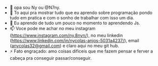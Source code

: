 - 👋 opa sou Ny ou @N7ny.
- 👀 To aqui pra mostrar tudo que eu aprendo sobre programação pondo tudo em pratica e com o sonho de trabalhar com isso um dia.
- 🌱 Eu aprendo de tudo um pouco no momento to aprendendo Js.
- 📫 Voce pode me achar no meu instagram (https://www.instagram.com/ny.8nyn/), no meu linkedin (https://www.linkedin.com/in/nycolas-anjos-5031a4237/), email (anycolas32@gmail.com) e claro aqui no meu git hub.
- ⚡ Fato engraçado: amo coisas dificeis que me fazem pensar e ferver a cabeça pra conseguir passar/conseguir.
